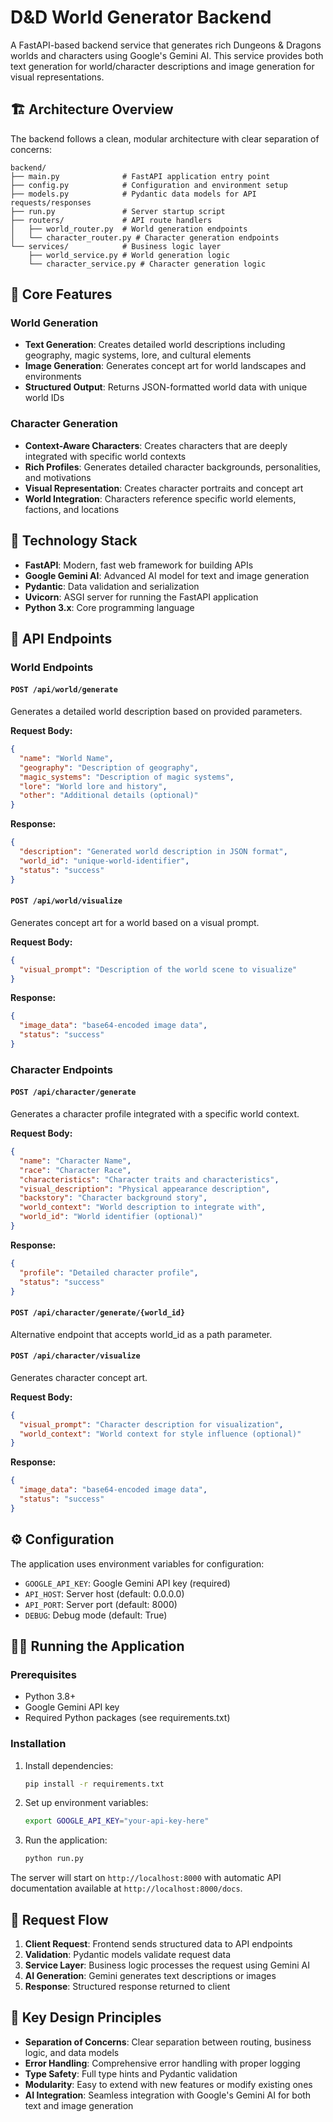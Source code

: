 # D&D World Generator Backend

A FastAPI-based backend service that generates rich Dungeons & Dragons worlds and characters using Google's Gemini AI. This service provides both text generation for world/character descriptions and image generation for visual representations.

## 🏗️ Architecture Overview

The backend follows a clean, modular architecture with clear separation of concerns:

```
backend/
├── main.py              # FastAPI application entry point
├── config.py            # Configuration and environment setup
├── models.py            # Pydantic data models for API requests/responses
├── run.py               # Server startup script
├── routers/             # API route handlers
│   ├── world_router.py  # World generation endpoints
│   └── character_router.py # Character generation endpoints
└── services/            # Business logic layer
    ├── world_service.py # World generation logic
    └── character_service.py # Character generation logic
```

## 🚀 Core Features

### World Generation
- **Text Generation**: Creates detailed world descriptions including geography, magic systems, lore, and cultural elements
- **Image Generation**: Generates concept art for world landscapes and environments
- **Structured Output**: Returns JSON-formatted world data with unique world IDs

### Character Generation
- **Context-Aware Characters**: Creates characters that are deeply integrated with specific world contexts
- **Rich Profiles**: Generates detailed character backgrounds, personalities, and motivations
- **Visual Representation**: Creates character portraits and concept art
- **World Integration**: Characters reference specific world elements, factions, and locations

## 🔧 Technology Stack

- **FastAPI**: Modern, fast web framework for building APIs
- **Google Gemini AI**: Advanced AI model for text and image generation
- **Pydantic**: Data validation and serialization
- **Uvicorn**: ASGI server for running the FastAPI application
- **Python 3.x**: Core programming language

## 📡 API Endpoints

### World Endpoints

#### `POST /api/world/generate`
Generates a detailed world description based on provided parameters.

**Request Body:**
```json
{
  "name": "World Name",
  "geography": "Description of geography",
  "magic_systems": "Description of magic systems",
  "lore": "World lore and history",
  "other": "Additional details (optional)"
}
```

**Response:**
```json
{
  "description": "Generated world description in JSON format",
  "world_id": "unique-world-identifier",
  "status": "success"
}
```

#### `POST /api/world/visualize`
Generates concept art for a world based on a visual prompt.

**Request Body:**
```json
{
  "visual_prompt": "Description of the world scene to visualize"
}
```

**Response:**
```json
{
  "image_data": "base64-encoded image data",
  "status": "success"
}
```

### Character Endpoints

#### `POST /api/character/generate`
Generates a character profile integrated with a specific world context.

**Request Body:**
```json
{
  "name": "Character Name",
  "race": "Character Race",
  "characteristics": "Character traits and characteristics",
  "visual_description": "Physical appearance description",
  "backstory": "Character background story",
  "world_context": "World description to integrate with",
  "world_id": "World identifier (optional)"
}
```

**Response:**
```json
{
  "profile": "Detailed character profile",
  "status": "success"
}
```

#### `POST /api/character/generate/{world_id}`
Alternative endpoint that accepts world_id as a path parameter.

#### `POST /api/character/visualize`
Generates character concept art.

**Request Body:**
```json
{
  "visual_prompt": "Character description for visualization",
  "world_context": "World context for style influence (optional)"
}
```

**Response:**
```json
{
  "image_data": "base64-encoded image data",
  "status": "success"
}
```

## ⚙️ Configuration

The application uses environment variables for configuration:

- `GOOGLE_API_KEY`: Google Gemini API key (required)
- `API_HOST`: Server host (default: 0.0.0.0)
- `API_PORT`: Server port (default: 8000)
- `DEBUG`: Debug mode (default: True)

## 🏃‍♂️ Running the Application

### Prerequisites
- Python 3.8+
- Google Gemini API key
- Required Python packages (see requirements.txt)

### Installation
1. Install dependencies:
   ```bash
   pip install -r requirements.txt
   ```

2. Set up environment variables:
   ```bash
   export GOOGLE_API_KEY="your-api-key-here"
   ```

3. Run the application:
   ```bash
   python run.py
   ```

The server will start on `http://localhost:8000` with automatic API documentation available at `http://localhost:8000/docs`.

## 🔄 Request Flow

1. **Client Request**: Frontend sends structured data to API endpoints
2. **Validation**: Pydantic models validate request data
3. **Service Layer**: Business logic processes the request using Gemini AI
4. **AI Generation**: Gemini generates text descriptions or images
5. **Response**: Structured response returned to client

## 🎯 Key Design Principles

- **Separation of Concerns**: Clear separation between routing, business logic, and data models
- **Error Handling**: Comprehensive error handling with proper logging
- **Type Safety**: Full type hints and Pydantic validation
- **Modularity**: Easy to extend with new features or modify existing ones
- **AI Integration**: Seamless integration with Google's Gemini AI for both text and image generation